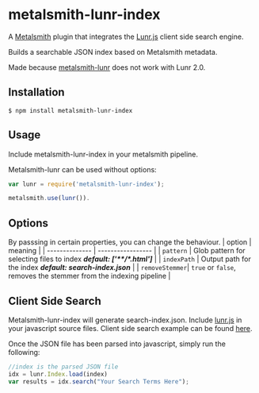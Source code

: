 # metalsmith-lunr-index

A [Metalsmith](https://github.com/segmentio/metalsmith) plugin that integrates the [Lunr.js](http://lunrjs.com/) client side search engine.

Builds a searchable JSON index based on Metalsmith metadata.

Made because [metalsmith-lunr](https://github.com/CMClay/metalsmith-lunr) does not work with Lunr 2.0.

## Installation

    $ npm install metalsmith-lunr-index

## Usage
Include metalsmith-lunr-index in your metalsmith pipeline.

Metalsmith-lunr can be used without options:
```js
var lunr = require('metalsmith-lunr-index');

metalsmith.use(lunr()).
```

## Options
By passsing in certain properties, you can change the behaviour.
| option         | meaning           |
| -------------- | ----------------- |
| `pattern`      | Glob pattern for selecting files to index ***default: ['\*\*/\*.html']*** |
| `indexPath`    | Output path for the index ***default: search-index.json***  |
| `removeStemmer`| `true` or `false`, removes the stemmer from the indexing pipeline   |

## Client Side Search

Metalsmith-lunr-index will generate search-index.json. Include [lunr.js](https://raw.githubusercontent.com/olivernn/lunr.js/master/lunr.min.js) in your javascript source files. Client side search example can be found [here](http://lunrjs.com/example/).

Once the JSON file has been parsed into javascript, simply run the following:
```js
//index is the parsed JSON file
idx = lunr.Index.load(index)
var results = idx.search("Your Search Terms Here");
```
